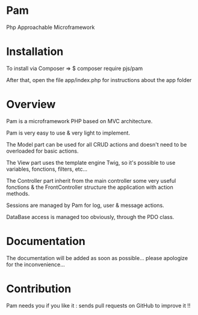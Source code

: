 # Pam

Php Approachable Microframework



# Installation

To install via Composer => $ composer require pjs/pam

After that, open the file app/index.php for instructions about the app folder



# Overview

Pam is a microframework PHP based on MVC architecture.

Pam is very easy to use & very light to implement.

The Model part can be used for all CRUD actions and doesn't need to be overloaded for basic actions.

The View part uses the template engine Twig, so it's possible to use variables, fonctions, filters, etc...

The Controller part inherit from the main controller some very useful fonctions & the FrontController structure the application with action methods.

Sessions are managed by Pam for log, user & message actions.

DataBase access is managed too obviously, through the PDO class.



# Documentation

The documentation will be added as soon as possible... please apologize for the inconvenience...



# Contribution

Pam needs you if you like it : sends pull requests on GitHub to improve it !!
